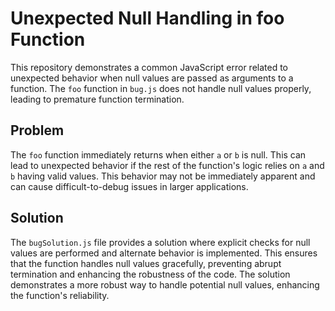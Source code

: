 # Unexpected Null Handling in foo Function

This repository demonstrates a common JavaScript error related to unexpected behavior when null values are passed as arguments to a function. The `foo` function in `bug.js` does not handle null values properly, leading to premature function termination.

## Problem

The `foo` function immediately returns when either `a` or `b` is null. This can lead to unexpected behavior if the rest of the function's logic relies on `a` and `b` having valid values.  This behavior may not be immediately apparent and can cause difficult-to-debug issues in larger applications.

## Solution

The `bugSolution.js` file provides a solution where explicit checks for null values are performed and alternate behavior is implemented. This ensures that the function handles null values gracefully, preventing abrupt termination and enhancing the robustness of the code. The solution demonstrates a more robust way to handle potential null values, enhancing the function's reliability.
